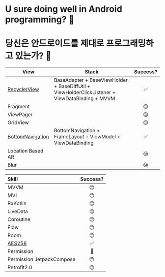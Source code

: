 
# U sure doing well in Android programming? 🤔

# 당신은 안드로이드를 제대로 프로그래밍하고 있는가? 🤔





| **View**  | **Stack**       | **Success?**    | 
| ------------- | ----------- | :----: |
| [RecyclerView](https://github.com/Lee-JuYeon/Study_Android/tree/master/app/src/main/java/com/cavss/studyandroid/recyclerview) | BaseAdapter + BaseViewHolder + BaseDiffUtil + ViewHolderClickListener + ViewDataBinding + MVVM | ✅ |
| Fragment|| 😔 |
| ViewPager|| 😔 |
| GridView|| 😔 |
| [BottomNavigation](https://github.com/Lee-JuYeon/Study_Android/tree/master/app/src/main/java/com/cavss/studyandroid/ui/custom/bottomnavigation) | BottomNavigation + FrameLayout + ViewModel + ViewDataBinding | ✅ |
| Location Based AR|| 😔 |
| Blur || 😔 |

|**Skill**|**Success?**| 
|:---------------------------|:----:|
|MVVM|😔|
|MVI|😔|
|RxKotlin|😔|
|LiveData|😔|
|Coroutine|😔|
|Flow|😔|
|Room|😔|
|[AES256](https://github.com/Lee-JuYeon/Study_Android/blob/master/app/src/main/java/com/cavss/studyandroid/skill/aes256/AESHelper.kt)|✅|
|Permission|🤔|
|Permission JetpackCompose|😔|
|Retrofit2.0|😔|


